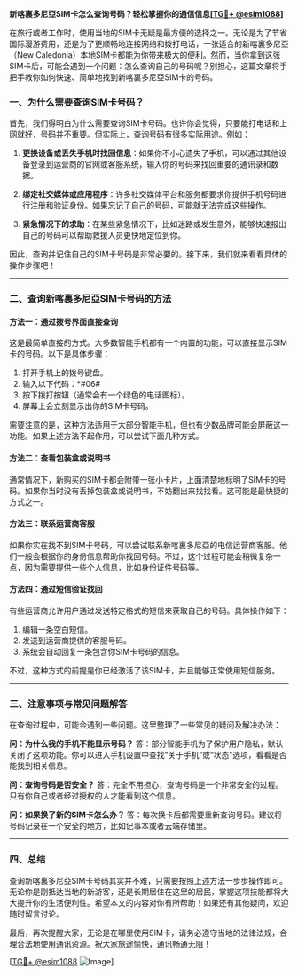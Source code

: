 **新喀裏多尼亞SIM卡怎么查询号码？轻松掌握你的通信信息[[TG💪+ @esim1088](https://t.me/s/esim1088)]**

在旅行或者工作时，使用当地的SIM卡无疑是最方便的选择之一。无论是为了节省国际漫游费用，还是为了更顺畅地连接网络和拨打电话，一张适合的新喀裏多尼亞（New Caledonia）本地SIM卡都能为你带来极大的便利。然而，当你拿到这张SIM卡后，可能会遇到一个问题：怎么查询自己的号码呢？别担心，这篇文章将手把手教你如何快速、简单地找到新喀裏多尼亞SIM卡的号码。

### 一、为什么需要查询SIM卡号码？

首先，我们得明白为什么需要查询SIM卡号码。也许你会觉得，只要能打电话和上网就好，号码并不重要。但实际上，查询号码有很多实际用途。例如：

1. **更换设备或丢失手机时找回信息**：如果你不小心遗失了手机，可以通过其他设备登录到运营商的官网或客服系统，输入你的号码来找回重要的通讯录和数据。
   
2. **绑定社交媒体或应用程序**：许多社交媒体平台和服务都要求你提供手机号码进行注册和验证身份。如果忘记了自己的号码，可能就无法完成这些操作。

3. **紧急情况下的求助**：在某些紧急情况下，比如迷路或发生意外，能够快速报出自己的号码可以帮助救援人员更快地定位到你。

因此，查询并记住自己的SIM卡号码是非常必要的。接下来，我们就来看看具体的操作步骤吧！

---

### 二、查询新喀裏多尼亞SIM卡号码的方法

#### 方法一：通过拨号界面直接查询

这是最简单直接的方式。大多数智能手机都有一个内置的功能，可以直接显示SIM卡的号码。以下是具体步骤：

1. 打开手机上的拨号键盘。
2. 输入以下代码：\*#06#
3. 按下拨打按钮（通常会有一个绿色的电话图标）。
4. 屏幕上会立刻显示出你的SIM卡号码。

需要注意的是，这种方法适用于大部分智能手机，但也有少数品牌可能会屏蔽这一功能。如果上述方法不起作用，可以尝试下面几种方式。

#### 方法二：查看包装盒或说明书

通常情况下，新购买的SIM卡都会附带一张小卡片，上面清楚地标明了SIM卡的号码。如果你当时没有丢掉包装盒或说明书，不妨翻出来找找看。这可能是最快捷的方式之一。

#### 方法三：联系运营商客服

如果你实在找不到SIM卡号码，可以尝试联系新喀裏多尼亞的电信运营商客服。他们一般会根据你的身份信息帮助你找回号码。不过，这个过程可能会稍微复杂一点，因为需要提供一些个人信息，比如身份证件号码等。

#### 方法四：通过短信验证找回

有些运营商允许用户通过发送特定格式的短信来获取自己的号码。具体操作如下：

1. 编辑一条空白短信。
2. 发送到运营商提供的客服号码。
3. 系统会自动回复一条包含你SIM卡号码的信息。

不过，这种方式的前提是你已经激活了该SIM卡，并且能够正常使用短信服务。

---

### 三、注意事项与常见问题解答

在查询过程中，可能会遇到一些问题。这里整理了一些常见的疑问及解决办法：

**问：为什么我的手机不能显示号码？**
答：部分智能手机为了保护用户隐私，默认关闭了这项功能。你可以进入手机设置中查找“关于手机”或“状态”选项，看看是否能找到相关信息。

**问：查询号码是否安全？**
答：完全不用担心，查询号码是一个非常安全的过程。只有你自己或者经过授权的人才能看到这个信息。

**问：如果换了新的SIM卡怎么办？**
答：每次换卡后都需要重新查询号码。建议将号码记录在一个安全的地方，比如记事本或者云端存储里。

---

### 四、总结

查询新喀裏多尼亞SIM卡号码其实并不难，只需要按照上述方法一步步操作即可。无论你是刚抵达当地的新游客，还是长期居住在这里的居民，掌握这项技能都将大大提升你的生活便利性。希望本文的内容对你有所帮助！如果还有其他疑问，欢迎随时留言讨论。

最后，再次提醒大家，无论是在哪里使用SIM卡，请务必遵守当地的法律法规，合理合法地使用通讯资源。祝大家旅途愉快，通讯畅通无阻！

[[TG💪+ @esim1088](https://t.me/s/esim1088) ![Image](https://i.postimg.cc/4NQfJmqS/Snipaste-2025-05-13-00-14-12.png)]